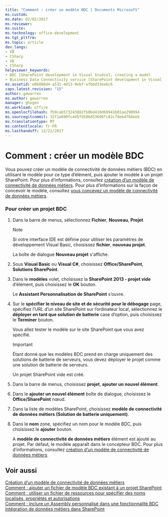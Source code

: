 ```yaml
---
title: "Comment : créer un modèle BDC | Documents Microsoft"
ms.custom: 
ms.date: 02/02/2017
ms.reviewer: 
ms.suite: 
ms.technology: office-development
ms.tgt_pltfrm: 
ms.topic: article
dev_langs:
- VB
- CSharp
- VB
- CSharp
helpviewer_keywords:
- BDC [SharePoint development in Visual Studio], creating a model
- Business Data Connectivity service [SharePoint development in Visual Studio], creating a model
ms.assetid: e8b888d4-a531-4d13-9ebf-efbbd33eebc6
caps.latest.revision: "15"
author: gewarren
ms.author: gewarren
manager: ghogen
ms.workload: office
ms.openlocfilehash: fb9cab573243882fb0bd410d69941b01ae290994
ms.sourcegitcommit: 32f1a690fc445f9586d53698fc82c7debd784eeb
ms.translationtype: MT
ms.contentlocale: fr-FR
ms.lasthandoff: 12/22/2017
---
```

# <a name="how-to-create-a-bdc-model"></a>Comment : créer un modèle BDC
  Vous pouvez créer un modèle de connectivité de données métiers (BDC) en utilisant le modèle pour ce type d’élément, puis ajouter le modèle à un projet SharePoint. Pour plus d’informations, consultez [création d’un modèle de connectivité de données métiers](../sharepoint/creating-a-business-data-connectivity-model.md). Pour plus d’informations sur la façon de concevoir le modèle, consultez [vous concevez un modèle de connectivité de données métiers](../sharepoint/designing-a-business-data-connectivity-model.md).  
  
### <a name="to-create-a-bdc-project"></a>Pour créer un projet BDC  
  
1.  Dans la barre de menus, sélectionnez **Fichier**, **Nouveau**, **Projet**.  
  
    > [!NOTE]  
    >  Si votre interface IDE est définie pour utiliser les paramètres de développement Visual Basic, choisissez **fichier**, **nouveau projet**.  
  
     La boîte de dialogue **Nouveau projet** s'affiche.  
  
2.  Sous **Visual Basic** ou **Visual C#**, choisissez **Office/SharePoint**, **Solutions SharePoint**.  
  
3.  Dans le **modèles** volet, choisissez la **SharePoint 2013 - projet vide** d’élément, puis choisissez le **OK** bouton.  
  
     Le **Assistant Personnalisation de SharePoint** s’ouvre.  
  
4.  Sur le **spécifier le niveau de site et de sécurité pour le débogage** page, spécifiez l’URL d’un site SharePoint sur l’ordinateur local, sélectionnez le **déployer en tant que solution de batterie** case d’option, puis choisissez le **Terminer** bouton.  
  
     Vous allez tester le modèle sur le site SharePoint que vous avez spécifié.  
  
    > [!IMPORTANT]  
    >  Étant donné que les modèles BDC prend en charge uniquement des solutions de batterie de serveurs, vous devez déployer le projet comme une solution de batterie de serveurs.  
  
     Un projet SharePoint vide est créé.  
  
5.  Dans la barre de menus, choisissez **projet**, **ajouter un nouvel élément**.  
  
6.  Dans le **ajouter un nouvel élément** boîte de dialogue, choisissez le **Office/SharePoint** nœud.  
  
7.  Dans la liste de modèles SharePoint, choisissez **modèle de connectivité de données métiers (Solution de batterie uniquement)**.  
  
8.  Dans le **nom** zone, spécifiez un nom pour le modèle BDC, puis choisissez le **ajouter** bouton.  
  
     A **modèle de connectivité de données métiers** élément est ajouté au projet. Par défaut, le modèle apparaît dans le concepteur BDC. Pour plus d’informations, consultez [création d’un modèle de connectivité de données métiers](../sharepoint/creating-a-business-data-connectivity-model.md).  
  
## <a name="see-also"></a>Voir aussi  
 [Création d’un modèle de connectivité de données métiers](../sharepoint/creating-a-business-data-connectivity-model.md)   
 [Comment : ajouter un fichier de modèle BDC existant à un projet SharePoint](../sharepoint/how-to-add-an-existing-bdc-model-file-to-a-sharepoint-project.md)   
 [Comment : utiliser un fichier de ressources pour spécifier des noms localisés, propriétés et autorisations](../sharepoint/how-to-use-a-resource-file-to-specify-localized-names-properties-and-permissions.md)   
 [Comment : inclure un Assembly personnalisé dans une fonctionnalité BDC](../sharepoint/how-to-include-a-custom-assembly-in-a-bdc-feature.md)   
 [Intégration de données métiers dans SharePoint](../sharepoint/integrating-business-data-into-sharepoint.md)  
  
  
